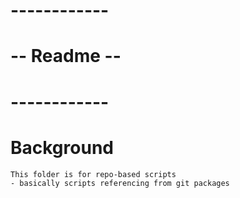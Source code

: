 # ------------
# -- Readme --
# ------------

# Background
```
This folder is for repo-based scripts
- basically scripts referencing from git packages
```